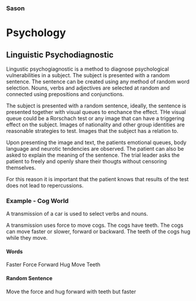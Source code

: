 ### Sason
# Psychology

## Linguistic Psychodiagnostic

Lingustic psychogiagnostic is a method to diagnose psychological vulnerabilities in a subject. The subject is presented with a random sentence. The sentence can be created using any method of random word selection. Nouns, verbs and adjectives are selected at random and connected using prepositions and conjunctions.

The subject is presented with a random sentence, ideally, the sentence is presented together with visual queues to enchance the effect. THe visual queue could be a Rorschach test or any image that can have a triggering effect on the subject. Images of nationality and other group identities are reasonable strategies to test. Images that the subject has a relation to.

Upon presenting the image and text, the patients emotional queues, body language and neurotic tendencies are observed. The patient can also be asked to explain the meaning of the sentence. The trial leader asks the patient to freely and openly share their thougts without censoring themselves. 

For this reason it is important that the patient knows that results of the test does not lead to repercussions.

### Example - Cog World
A transmission of a car is used to select verbs and nouns.

A transmission uses force to move cogs. The cogs have teeth. The cogs can move faster or slower, forward or backward. The teeth of the cogs hug while they move. 

#### Words
Faster
Force
Forward 
Hug
Move
Teeth

#### Random Sentence
Move the force and hug forward with teeth but faster
